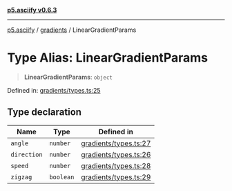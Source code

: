 [**p5.asciify v0.6.3**](../../../README.md)

***

[p5.asciify](../../../globals.md) / [gradients](../README.md) / LinearGradientParams

# Type Alias: LinearGradientParams

> **LinearGradientParams**: `object`

Defined in: [gradients/types.ts:25](https://github.com/humanbydefinition/p5-asciify/blob/8cd5bfe7cd7ddc9c2a99adb8f2c6b062ad6f770a/src/lib/gradients/types.ts#L25)

## Type declaration

| Name | Type | Defined in |
| ------ | ------ | ------ |
| <a id="angle"></a> `angle` | `number` | [gradients/types.ts:27](https://github.com/humanbydefinition/p5-asciify/blob/8cd5bfe7cd7ddc9c2a99adb8f2c6b062ad6f770a/src/lib/gradients/types.ts#L27) |
| <a id="direction"></a> `direction` | `number` | [gradients/types.ts:26](https://github.com/humanbydefinition/p5-asciify/blob/8cd5bfe7cd7ddc9c2a99adb8f2c6b062ad6f770a/src/lib/gradients/types.ts#L26) |
| <a id="speed"></a> `speed` | `number` | [gradients/types.ts:28](https://github.com/humanbydefinition/p5-asciify/blob/8cd5bfe7cd7ddc9c2a99adb8f2c6b062ad6f770a/src/lib/gradients/types.ts#L28) |
| <a id="zigzag"></a> `zigzag` | `boolean` | [gradients/types.ts:29](https://github.com/humanbydefinition/p5-asciify/blob/8cd5bfe7cd7ddc9c2a99adb8f2c6b062ad6f770a/src/lib/gradients/types.ts#L29) |
